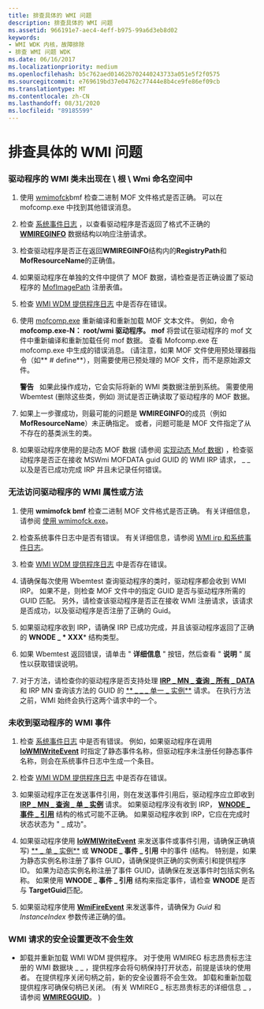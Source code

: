 ```yaml
---
title: 排查具体的 WMI 问题
description: 排查具体的 WMI 问题
ms.assetid: 966191e7-aec4-4eff-b975-99a6d3eb8d02
keywords:
- WMI WDK 内核，故障排除
- 排查 WMI 问题 WDK
ms.date: 06/16/2017
ms.localizationpriority: medium
ms.openlocfilehash: b5c762aed01462b702440243733a051e5f2f0575
ms.sourcegitcommit: e769619bd37e04762c77444e8b4ce9fe86ef09cb
ms.translationtype: MT
ms.contentlocale: zh-CN
ms.lasthandoff: 08/31/2020
ms.locfileid: "89185599"
---
```

# <a name="troubleshooting-specific-wmi-problems"></a>排查具体的 WMI 问题





### <a name="drivers-wmi-classes-do-not-appear-in-the-rootwmi-namespace"></a><a href="" id="driver-s-wmi-classes-do-not-appear-in-the--root-wmi-namespace"></a>驱动程序的 WMI 类未出现在 \\ 根 \\ Wmi 命名空间中

1.  使用 [wmimofck](using-wmimofck-exe.md)bmf 检查二进制 MOF 文件格式是否正确。 可以在 mofcomp.exe 中找到其他错误消息。

2.  检查 [系统事件日志](general-techniques-for-testing-wmi-driver-support.md#ddk-wmi-irps-and-the-system-event-log-kg) ，以查看驱动程序是否返回了格式不正确的 [**WMIREGINFO**](/windows-hardware/drivers/ddi/wmistr/ns-wmistr-wmireginfow) 数据结构以响应注册请求。

3.  检查驱动程序是否正在返回**WMIREGINFO**结构内的**RegistryPath**和**MofResourceName**的正确值。

4.  如果驱动程序在单独的文件中提供了 MOF 数据，请检查是否正确设置了驱动程序的 [MofImagePath](setting-the-mofimagepath-registry-value.md) 注册表值。

5.  检查 [WMI WDM 提供程序日志](general-techniques-for-testing-wmi-driver-support.md#ddk-wmi-wdm-provider-log-kg) 中是否存在错误。

6.  使用 [mofcomp.exe](compiling-a-driver-s-mof-file.md) 重新编译和重新加载 MOF 文本文件。 例如，命令 **mofcomp.exe-N： root/wmi 驱动程序。 mof** 将尝试在驱动程序的 mof 文件中重新编译和重新加载任何 mof 数据。 查看 Mofcomp.exe 在 mofcomp.exe 中生成的错误消息。  (请注意，如果 MOF 文件使用预处理器指令（如** \# define**），则需要使用已预处理的 MOF 文件，而不是原始源文件。

    **警告**   如果此操作成功，它会实际将新的 WMI 类数据注册到系统。 需要使用 Wbemtest (删除这些类，例如) 测试是否正确读取了驱动程序的 MOF 数据。

     

7.  如果上一步骤成功，则最可能的问题是 **WMIREGINFO**的成员（例如 **MofResourceName**）未正确指定。 或者，问题可能是 MOF 文件指定了从不存在的基类派生的类。

8.  如果驱动程序使用的是动态 MOF 数据 (请参阅 [实现动态 Mof 数据](implementing-dynamic-mof-data.md)) ，检查驱动程序是否正在接收 MSWmi MOFDATA guid GUID 的 WMI IRP 请求， \_ \_ 以及是否已成功完成 IRP 并且未记录任何错误。

### <a name="drivers-wmi-properties-or-methods-cannot-be-accessed"></a>无法访问驱动程序的 WMI 属性或方法

1. 使用 **wmimofck bmf** 检查二进制 MOF 文件格式是否正确。 有关详细信息，请参阅 [使用 wmimofck.exe](using-wmimofck-exe.md)。

2. 检查系统事件日志中是否有错误。 有关详细信息，请参阅 [WMI irp 和系统事件日志](general-techniques-for-testing-wmi-driver-support.md#ddk-wmi-irps-and-the-system-event-log-kg)。

3. 检查 [WMI WDM 提供程序日志](general-techniques-for-testing-wmi-driver-support.md#ddk-wmi-wdm-provider-log-kg) 中是否存在错误。

4. 请确保每次使用 Wbemtest 查询驱动程序的类时，驱动程序都会收到 WMI IRP。 如果不是，则检查 MOF 文件中的指定 GUID 是否与驱动程序所需的 GUID 匹配。 另外，请检查该驱动程序是否正在接收 WMI 注册请求，该请求是否成功，以及驱动程序是否注册了正确的 Guid。

5. 如果驱动程序收到 IRP，请确保 IRP 已成功完成，并且该驱动程序返回了正确的 **WNODE \_ * XXX*** 结构类型。

6. 如果 Wbemtest 返回错误，请单击 " **详细信息** " 按钮，然后查看 " **说明** " 属性以获取错误说明。

7. 对于方法，请检查你的驱动程序是否支持处理 [**IRP \_ MN \_ 查询 \_ 所有 \_ DATA**](./irp-mn-query-all-data.md) 和 IRP MN 查询该方法的 GUID 的 [** \_ \_ \_ 单一 \_ 实例**](./irp-mn-query-single-instance.md) 请求。 在执行方法之前，WMI 始终会执行这两个请求中的一个。

### <a name="drivers-wmi-events-are-not-being-received"></a>未收到驱动程序的 WMI 事件

1.  检查 [系统事件日志](general-techniques-for-testing-wmi-driver-support.md#ddk-wmi-irps-and-the-system-event-log-kg) 中是否有错误。 例如，如果驱动程序在调用 [**IoWMIWriteEvent**](/windows-hardware/drivers/ddi/wdm/nf-wdm-iowmiwriteevent) 时指定了静态事件名称，但驱动程序未注册任何静态事件名称，则会在系统事件日志中生成一个条目。

2.  检查 [WMI WDM 提供程序日志](general-techniques-for-testing-wmi-driver-support.md#ddk-wmi-wdm-provider-log-kg) 中是否存在错误。

3.  如果驱动程序正在发送事件引用，则在发送事件引用后，驱动程序应立即收到 [**IRP \_ MN \_ 查询 \_ 单 \_ 实例**](./irp-mn-query-single-instance.md) 请求。 如果驱动程序没有收到 IRP， [**WNODE \_ 事件 \_ 引用**](/windows-hardware/drivers/ddi/wmistr/ns-wmistr-tagwnode_event_reference) 结构的格式可能不正确。 如果驱动程序收到 IRP，它应在完成时状态状态为 " \_ 成功"。

4.  如果驱动程序使用 [**IoWMIWriteEvent**](/windows-hardware/drivers/ddi/wdm/nf-wdm-iowmiwriteevent) 来发送事件或事件引用，请确保正确填写) [** \_ 单 \_ 实例**](/windows-hardware/drivers/ddi/wmistr/ns-wmistr-tagwnode_single_instance) 或 **WNODE \_ 事件 \_ 引用** 中的事件 (结构。 特别是，如果为静态实例名称注册了事件 GUID，请确保提供正确的实例索引和提供程序 ID。 如果为动态实例名称注册了事件 GUID，请确保在发送事件时包括实例名称。 如果使用 **WNODE \_ 事件 \_ 引用** 结构来指定事件，请检查 **WNODE** 是否与 **TargetGuid**匹配。

5.  如果驱动程序使用 [**WmiFireEvent**](/windows-hardware/drivers/ddi/wmilib/nf-wmilib-wmifireevent) 来发送事件，请确保为 *Guid* 和 *InstanceIndex* 参数传递正确的值。

### <a name="changes-in-security-settings-for-wmi-requests-do-not-take-effect"></a>WMI 请求的安全设置更改不会生效

-   卸载并重新加载 WMI WDM 提供程序。 对于使用 WMIREG 标志昂贵标志注册的 WMI 数据块 \_ \_ ，提供程序会将句柄保持打开状态，前提是该块的使用者。 在提供程序关闭句柄之前，新的安全设置将不会生效。 卸载和重新加载提供程序可确保句柄已关闭。  (有关 WMIREG \_ 标志昂贵标志的详细信息 \_ ，请参阅 [**WMIREGGUID**](/windows-hardware/drivers/ddi/wmistr/ns-wmistr-wmiregguidw)。 ) 

 

